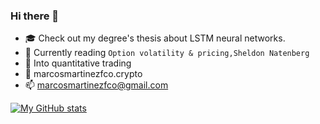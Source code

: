 ### Hi there 👋

- :mortar_board: Check out my degree's thesis about LSTM neural networks.
- :book: Currently reading ```Option volatility & pricing,Sheldon Natenberg```
- 📃 Into quantitative trading
- :money_with_wings: marcosmartinezfco.crypto
- 📫 marcosmartinezfco@gmail.com

[![My GitHub stats](https://github-readme-stats.vercel.app/api?username=marcosmartinezfco&show_icons=true&count_private=true&theme=nord&hide_border=true)](https://github.com/anuraghazra/github-readme-stats)
